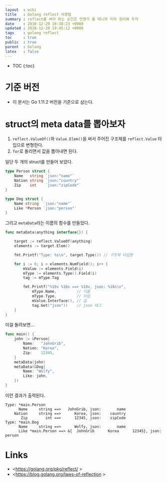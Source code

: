 ```yaml
---
layout  : wiki
title   : Golang reflect 사용법
summary : reflect를 써야 하는 순간은 언젠가 올 테니까 미리 정리해 두자
date    : 2018-12-29 18:38:23 +0900
updated : 2018-12-29 19:45:12 +0900
tags    : golang reflect
toc     : true
public  : true
parent  : Golang
latex   : false
---
```

* TOC
{:toc}

# 기준 버전

* 이 문서는 Go 1.11.2 버전을 기준으로 삼는다.

# struct의 meta data를 뽑아보자

1. `reflect.ValueOf()`와 `Value.Elem()`을 써서 주어진 구조체를 `reflect.Value` 타입으로 변형한다.
1. `for`로 돌리면서 값을 뽑아내면 된다.

일단 두 개의 struct를 만들어 보았다.

```go
type Person struct {
    Name   string `json:"name"`
    Nation string `json:"country"`
    Zip    int    `json:"zipCode"`
}

type Dog struct {
    Name string  `json:"name"`
    Like *Person `json:"person"`
}
```

그리고 `metaData`라는 이름의 함수를 만들었다.

```go
func metaData(anything interface{}) {

    target := reflect.ValueOf(anything)
    elements := target.Elem()

    fmt.Printf("Type: %s\n", target.Type()) // 구조체 타입명

    for i := 0; i < elements.NumField(); i++ {
        mValue := elements.Field(i)
        mType := elements.Type().Field(i)
        tag := mType.Tag

        fmt.Printf("%10s %10s ==> %10v, json: %10s\n",
            mType.Name,         // 이름
            mType.Type,         // 타입
            mValue.Interface(), // 값
            tag.Get("json"))    // json 태그
    }
}
```

이걸 돌려보면...

```go
func main() {
    john := &Person{
        Name:   "JohnGrib",
        Nation: "Korea",
        Zip:    12345,
    }
    metaData(john)
    metaData(&Dog{
        Name: "Wolfy",
        Like: john,
    })
}
```

이런 결과가 출력된다.

```
Type: *main.Person
      Name     string ==>   JohnGrib, json:       name
    Nation     string ==>      Korea, json:    country
       Zip        int ==>      12345, json:    zipCode
Type: *main.Dog
      Name     string ==>      Wolfy, json:       name
      Like *main.Person ==> &{  JohnGrib      Korea      12345}, json:     person
```

# Links

* <https://golang.org/pkg/reflect/ >
* <https://blog.golang.org/laws-of-reflection >
